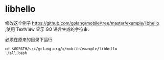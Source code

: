# libhello
修改这个例子 https://github.com/golang/mobile/tree/master/example/libhello ,使用 TextView 显示 GO 语言生成的字符串.

必须在原来的目录下运行

    cd $GOPATH/src/golang.org/x/mobile/example/libhello
	./all.bash
